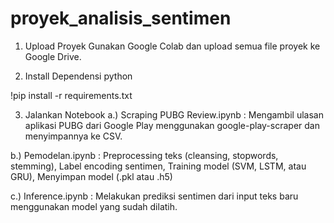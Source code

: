 # proyek_analisis_sentimen

1. Upload Proyek
Gunakan Google Colab dan upload semua file proyek ke Google Drive.

2. Install Dependensi
python

!pip install -r requirements.txt

3. Jalankan Notebook
  a.) Scraping PUBG Review.ipynb : Mengambil ulasan aplikasi PUBG dari Google Play menggunakan google-play-scraper dan menyimpannya ke CSV.

  b.) Pemodelan.ipynb : Preprocessing teks (cleansing, stopwords, stemming), Label encoding sentimen, Training model (SVM, LSTM, atau GRU), Menyimpan model (.pkl atau .h5)
  
  c.) Inference.ipynb : Melakukan prediksi sentimen dari input teks baru menggunakan model yang sudah dilatih.
